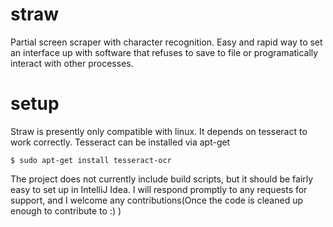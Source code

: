 # straw
Partial screen scraper with character recognition. Easy and rapid way to set an interface up with software that refuses to save to file or programatically interact with other processes.

# setup
Straw is presently only compatible with linux. It depends on tesseract to work correctly. Tesseract can be installed via apt-get

`$ sudo apt-get install tesseract-ocr`

The project does not currently include build scripts, but it should be fairly easy to set up in IntelliJ Idea. I will respond promptly to any requests for support, and I welcome any contributions(Once the code is cleaned up enough to contribute to :) )
